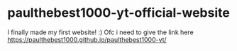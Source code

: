 # paulthebest1000-yt-official-website
I finally made my first website! :) Ofc i need to give the link here
https://paulthebest1000.github.io/paulthebest1000-yt/
